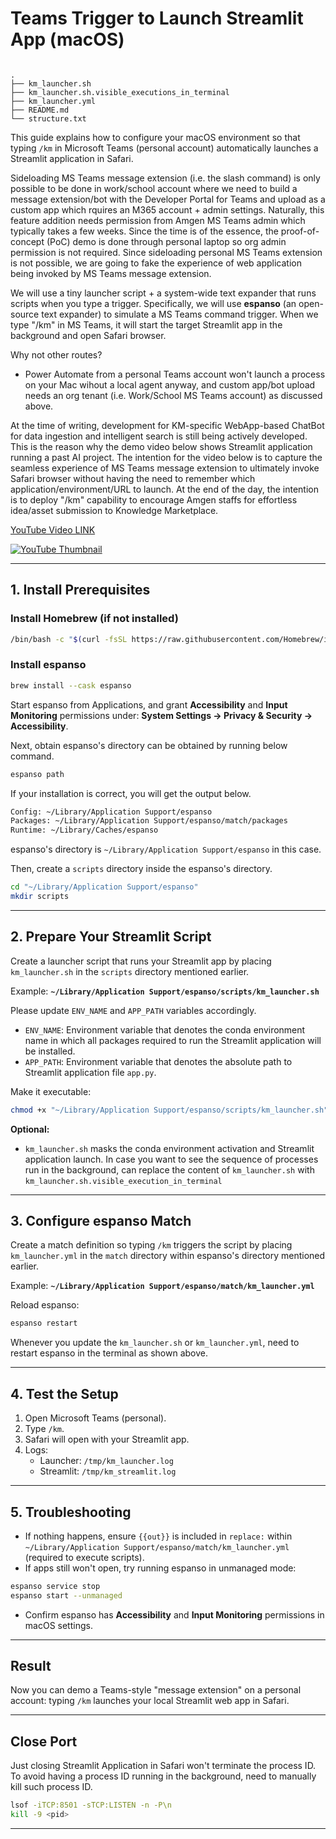 # Teams Trigger to Launch Streamlit App (macOS)

<code>
.
├── km_launcher.sh
├── km_launcher.sh.visible_executions_in_terminal
├── km_launcher.yml
├── README.md
└── structure.txt
</code>


This guide explains how to configure your macOS environment so that typing `/km` in Microsoft Teams (personal account) automatically launches a Streamlit application in Safari.

Sideloading MS Teams message extension (i.e. the slash command) is only possible to be done in work/school account where we need to build a message extension/bot with the Developer Portal for Teams and upload as a custom app which rquires an M365 account + admin settings. Naturally, this feature addition needs permission from Amgen MS Teams admin which typically takes a few weeks. Since the time is of the essence, the proof-of-concept (PoC) demo is done through personal laptop so org admin permission is not required. Since sideloading personal MS Teams extension is not possible, we are going to fake the experience of web application being invoked by MS Teams message extension. 

We will use a tiny launcher script + a system-wide text expander that runs scripts when you type a trigger. Specifically, we will use **espanso** (an open-source text expander) to simulate a MS Teams command trigger. When we type "/km" in MS Teams, it will start the target Streamlit app in the background and open Safari browser.

Why not other routes?
- Power Automate from a personal Teams account won't launch a process on your Mac wihout a local agent anyway, and custom app/bot upload needs an org tenant (i.e. Work/School MS Teams account) as discussed above.

At the time of writing, development for KM-specific WebApp-based ChatBot for data ingestion and intelligent search is still being actively developed. This is the reason why the demo video below shows Streamlit application running a past AI project. The intention for the video below is to capture the seamless experience of MS Teams message extension to ultimately invoke Safari browser without having the need to remember which application/environment/URL to launch. At the end of the day, the intention is to deploy "/km" capability to encourage Amgen staffs for effortless idea/asset submission to Knowledge Marketplace.

[YouTube Video LINK](https://youtu.be/4khPg8f5I4E)

[![YouTube Thumbnail](https://img.youtube.com/vi/4khPg8f5I4E/hqdefault.jpg)](https://youtu.be/4khPg8f5I4E)

------------------------------------------------------------------------

## 1. Install Prerequisites

### Install Homebrew (if not installed)

``` bash
/bin/bash -c "$(curl -fsSL https://raw.githubusercontent.com/Homebrew/install/HEAD/install.sh)"
```

### Install espanso

``` bash
brew install --cask espanso
```

Start espanso from Applications, and grant **Accessibility** and **Input Monitoring** permissions under: **System Settings → Privacy & Security → Accessibility**.

Next, obtain espanso's directory can be obtained by running below command.
```bash
espanso path
```

If your installation is correct, you will get the output below.
```bash
Config: ~/Library/Application Support/espanso
Packages: ~/Library/Application Support/espanso/match/packages
Runtime: ~/Library/Caches/espanso
```

espanso's directory is `~/Library/Application Support/espanso` in this case.

Then, create a `scripts` directory inside the espanso's directory.
```bash
cd "~/Library/Application Support/espanso"
mkdir scripts
```

------------------------------------------------------------------------

## 2. Prepare Your Streamlit Script

Create a launcher script that runs your Streamlit app by placing `km_launcher.sh` in the `scripts` directory mentioned earlier.

Example: **`~/Library/Application Support/espanso/scripts/km_launcher.sh`**

Please update `ENV_NAME` and `APP_PATH` variables accordingly. 
- `ENV_NAME`: Environment variable that denotes the conda environment name in which all packages required to run the Streamlit application will be installed.
- `APP_PATH`: Environment variable that denotes the absolute path to Streamlit application file `app.py`.

Make it executable:

``` bash
chmod +x "~/Library/Application Support/espanso/scripts/km_launcher.sh"
```

**Optional:**
- `km_launcher.sh` masks the conda environment activation and Streamlit application launch. In case you want to see the sequence of processes run in the background, can replace the content of `km_launcher.sh` with `km_launcher.sh.visible_execution_in_terminal`

------------------------------------------------------------------------

## 3. Configure espanso Match

Create a match definition so typing `/km` triggers the script by placing `km_launcher.yml` in the `match` directory within espanso's directory mentioned earlier.

Example: **`~/Library/Application Support/espanso/match/km_launcher.yml`**

Reload espanso:

``` bash
espanso restart
```

Whenever you update the `km_launcher.sh` or `km_launcher.yml`, need to restart espanso in the terminal as shown above.


------------------------------------------------------------------------

## 4. Test the Setup

1.  Open Microsoft Teams (personal).
2.  Type `/km`.
3.  Safari will open with your Streamlit app.
4.  Logs:
    -   Launcher: `/tmp/km_launcher.log`
    -   Streamlit: `/tmp/km_streamlit.log`

------------------------------------------------------------------------

## 5. Troubleshooting

-   If nothing happens, ensure `{{out}}` is included in `replace:` within `~/Library/Application Support/espanso/match/km_launcher.yml` (required to execute scripts).
-   If apps still won't open, try running espanso in unmanaged mode:
``` bash
espanso service stop
espanso start --unmanaged
```
-   Confirm espanso has **Accessibility** and **Input Monitoring** permissions in macOS settings.

------------------------------------------------------------------------

## Result

Now you can demo a Teams-style "message extension" on a personal account: typing `/km` launches your local Streamlit web app in Safari.

------------------------------------------------------------------------

## Close Port

Just closing Streamlit Application in Safari won't terminate the process ID. To avoid having a process ID running in the background, need to manually kill such process ID.

```bash
lsof -iTCP:8501 -sTCP:LISTEN -n -P\n
kill -9 <pid>
```

------------------------------------------------------------------------
